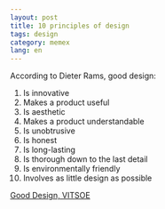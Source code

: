 ```yaml
---
layout: post
title: 10 principles of design
tags: design
category: memex
lang: en
---
```


According to Dieter Rams, good design:

1. Is innovative
2. Makes a product useful
3. Is aesthetic
4. Makes a product understandable
5. Is unobtrusive
6. Is honest
7. Is long-lasting
8. Is thorough down to the last detail
9. Is environmentally friendly
10. Involves as little design as possible

[Good Design, VITSOE](https://www.vitsoe.com/us/about/good-design)
